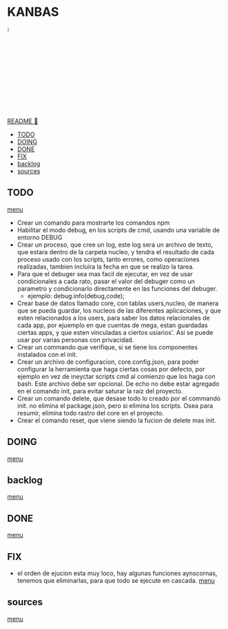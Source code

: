 # KANBAS

<img width="5%" src="https://res.cloudinary.com/rick-rick-torrellas/image/upload/v1629301660/icons/kanban_oifhu7.png"/>

[README 📄](./README.md "README")

* [TODO](#todo)
* [DOING](#doing)
* [DONE](#done)
* [FIX](#fix)
* [backlog](#backlog)
* [sources](#sources)

## TODO

[menu](#kanbas)

* Crear un comando para mostrarte los comandos npm
* Habilitar el modo debug, en los scripts de cmd, usando una variable de entorno DEBUG
* Crear un proceso, que cree un log, este log sera un archivo de texto, que estara dentro de la carpeta nucleo, y tendra el resultado de cada proceso usado con los scripts, tanto errores, como operaciones realizadas, tambien incluira la fecha en que se realizo la tarea.
* Para que el debuger sea mas facil de ejecutar, en vez de usar condicionales a cada rato, pasar el valor del debuger como un parametro y condicionarlo directamente en las funciones del debuger.
  * ejemplo: debug.info(debug,code);
* Crear base de datos llamado core, con tablas users,nucleo, de manera que se pueda guardar, los nucleos de las diferentes aplicaciones, y que esten relacionados a los users, para saber los datos relacionales de cada app, por ejuemplo en que cuentas de mega, estan guardadas ciertas apps, y que esten vinculadas a ciertos usiarios'. Asi se puede usar por varias personas con privacidad.
* Crear un commando que verifique, si se tiene los componentes instalados con el init.
* Crear un archivo de configuracion, core.config.json, para poder configurar la herramienta que haga ciertas cosas por defecto, por ejemplo en vez de ineyctar scripts cmd al comienzo que los haga con bash. Este archivo debe ser opcional. De echo no debe estar agregado en el comando init, para evitar saturar la raiz del proyecto.
* Crear un comando delete, que desase todo lo creado por el commando init. no elimina el package.json, pero si elimina los scripts. Osea para resumir, elimina todo rastro del core en el proyecto.
* Crear el comando reset, que viene siendo la fucion de delete mas init.

## DOING

[menu](#kanbas)

## backlog

[menu](#kanbas)

## DONE

[menu](#kanbas)

## FIX

* el orden de ejucion esta muy loco, hay algunas funciones aynscornas, tenemos que eliminarlas, para que todo se ejecute en cascada.
[menu](#kanbas)

## sources

[menu](#kanbas)
